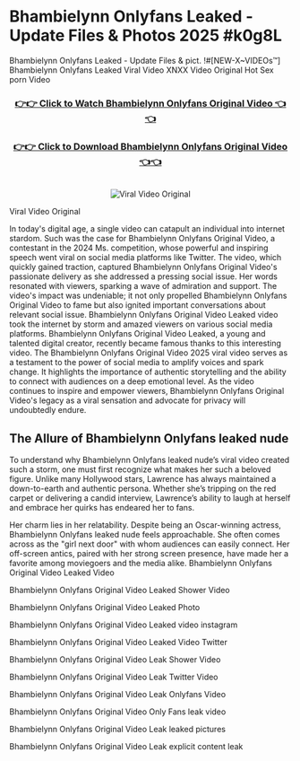 # Bhambielynn Onlyfans Leaked - Update Files & Photos 2025 #k0g8L

Bhambielynn Onlyfans Leaked - Update Files & pict. !#[NEW-X~VIDEOs™] Bhambielynn Onlyfans Leaked Viral Video XNXX Video Original Hot Sex porn Video
<br>
<div align="center">
<h3><a href="https://links2leaks.com?utm_source=bhambielynn&utm_medium=gitlong" rel="nofollow">👉👉 Click to Watch Bhambielynn Onlyfans Original Video 👈👈</a></h3>
<h3><a href="https://links2leaks.com?utm_source=bhambielynn&utm_medium=gitlong" rel="nofollow">👉👉 Click to Download Bhambielynn Onlyfans Original Video 👈👈</a></h3>
<br>
<a href="https://links2leaks.com?utm_source=bhambielynn&utm_medium=gitlong" rel="nofollow"><img src="https://i.ibb.co/Gkj2r4b/banner.png" alt="Viral Video Original" style="max-width: 100%; display: inline-block;" data-target="animated-image.originalImage"></a>
</div>

Viral Video Original

In today's digital age, a single video can catapult an individual into internet stardom. Such was the case for Bhambielynn Onlyfans Original Video, a contestant in the 2024 Ms. competition, whose powerful and inspiring speech went viral on social media platforms like Twitter.
The video, which quickly gained traction, captured Bhambielynn Onlyfans Original Video's passionate delivery as she addressed a pressing social issue. Her words resonated with viewers, sparking a wave of admiration and support. The video's impact was undeniable; it not only propelled Bhambielynn Onlyfans Original Video to fame but also ignited important conversations about relevant social issue.
Bhambielynn Onlyfans Original Video Leaked video took the internet by storm and amazed viewers on various social media platforms. Bhambielynn Onlyfans Original Video Leaked, a young and talented digital creator, recently became famous thanks to this interesting video.
The Bhambielynn Onlyfans Original Video 2025 viral video serves as a testament to the power of social media to amplify voices and spark change. It highlights the importance of authentic storytelling and the ability to connect with audiences on a deep emotional level. As the video continues to inspire and empower viewers, Bhambielynn Onlyfans Original Video's legacy as a viral sensation and advocate for privacy will undoubtedly endure.

<h2>The Allure of Bhambielynn Onlyfans leaked nude</h2>


To understand why Bhambielynn Onlyfans leaked nude’s viral video created such a storm, one must first recognize what makes her such a beloved figure. Unlike many Hollywood stars, Lawrence has always maintained a down-to-earth and authentic persona. Whether she’s tripping on the red carpet or delivering a candid interview, Lawrence’s ability to laugh at herself and embrace her quirks has endeared her to fans.

Her charm lies in her relatability. Despite being an Oscar-winning actress, Bhambielynn Onlyfans leaked nude feels approachable. She often comes across as the "girl next door" with whom audiences can easily connect. Her off-screen antics, paired with her strong screen presence, have made her a favorite among moviegoers and the media alike.
Bhambielynn Onlyfans Original Video Leaked Video

Bhambielynn Onlyfans Original Video Leaked Shower Video

Bhambielynn Onlyfans Original Video Leaked Photo

Bhambielynn Onlyfans Original Video Leaked video instagram

Bhambielynn Onlyfans Original Video Leaked Video Twitter

Bhambielynn Onlyfans Original Video Leak Shower Video

Bhambielynn Onlyfans Original Video Leak Twitter Video

Bhambielynn Onlyfans Original Video Leak Onlyfans Video

Bhambielynn Onlyfans Original Video Only Fans leak video

Bhambielynn Onlyfans Original Video Leak leaked pictures

Bhambielynn Onlyfans Original Video Leak explicit content leak